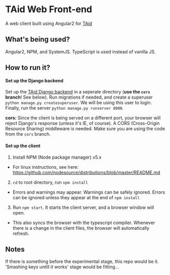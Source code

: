 # TAid Web Front-end
A web client built using Angular2 for [TAid](https://github.com/UTAid/TAidBackend)

## What's being used?

Angular2, NPM, and SystemJS. TypeScript is used instead of vanilla JS.

## How to run it?

#### Set up the Django backend

Set up the [TAid Django backend](https://github.com/UTAid/TAidBackend/tree/cors)
in a seperate directory (**use the `cors` branch**! See below). Run migrations if
needed, and create a superuser `python manage.py createsuperuser`. We will be
using this user to login. Finally, run the server `python manage.py runserver 8000`.

**cors:** Since the client is being served on a different port, your browser
will reject Django's response (unless it's IE, of course). A CORS (Cross-Origin
Resource Sharing) middleware is needed. Make sure you are using the code from
the `cors` branch.

#### Set up the client

1. Install NPM (Node package manager) v5.x
  * For linux instructions, see here: https://github.com/nodesource/distributions/blob/master/README.md

2. `cd` to root directory, run `npm install`
  * Errors and warnings may appear. Warnings can be safely ignored. Errors can
  be ignored unless they appear at the end of `npm install`

3. Run `npm start`. It starts the client server, and a browser window will open.
  * This also syncs the browser with the typescript compiler. Whenever there is
  a change in the client files, the browser will automatically refresh.

## Notes

If there is something before the experimental stage, this repo would be it.
'Smashing keys untill it works' stage would be fitting...
